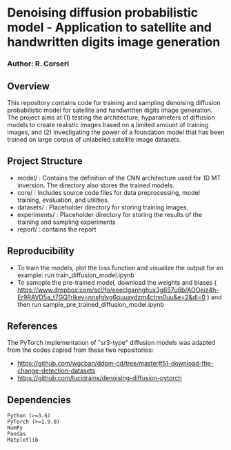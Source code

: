 # Denoising diffusion probabilistic model - Application to satellite and handwritten digits image generation

### Author: R. Corseri

## Overview 

This repository contains code for training and sampling denoising diffusion probabilistic model for satellite and handwritten digits image generation. The project aims at (1) testing the architecture, hyparameters of diffusion models to create realistic images based on a limited amount of training images, and (2) Investigating the power of a foundation model that has been trained on large corpus of unlabeled satellite image datasets.  


## Project Structure

- model/ : Contains the definition of the CNN architecture used for 1D MT inversion. The directory also stores the trained models. 
- core/ : Includes source code files for data preprocessing, model training, evaluation, and utilities.
- datasets/ : Placeholder directory for storing training images.
- experiments/ : Placeholder directory for storing the results of the training and sampling experiments
- report/ : contains the report

## Reproducibility

- To train the models, plot the loss function and visualize the output for an example: run train_diffusion_model.ipynb
- To samople the pre-trained model, download the weights and biases  ( https://www.dropbox.com/scl/fo/eeeclganhghux3g657u6b/AOOeiz4h-Er9RAVD5a_t7GQ?rlkey=nnsfglyg6quuaydzm4ctnn0uu&e=2&dl=0 ) and then run sample_pre_trained_diffusion_model.ipynb

## References

The PyTorch implementation of "sr3-type" diffusion models was adapted from the codes copied from these two repositories:
- https://github.com/wgcban/ddpm-cd/tree/master#51-download-the-change-detection-datasets
- https://github.com/lucidrains/denoising-diffusion-pytorch

## Dependencies

    Python (>=3.6)
    PyTorch (>=1.9.0)
    NumPy
    Pandas
    Matplotlib

 
